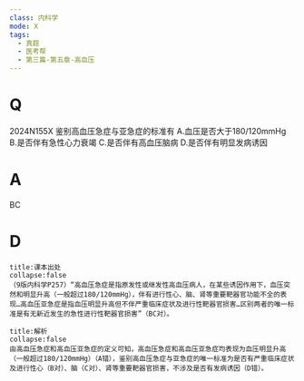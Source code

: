 ```yaml
---
class: 内科学
mode: X
tags:
  - 真题
  - 医考帮
  - 第三篇-第五章-高血压
---
```


# Q
2024N155X 鉴别高血压急症与亚急症的标准有
A.血压是否大于180/120mmHg
B.是否伴有急性心力衰竭
C.是否伴有高血压脑病
D.是否伴有明显发病诱因

# A
BC
# D
```ad-note
title:课本出处
collapse:false
（9版内科学P257）“高血压急症是指原发性或继发性高血压病人，在某些诱因作用下，血压突然和明显升高（一般超过180/120mmHg），伴有进行性心、脑、肾等重要靶器官功能不全的表现…高血压亚急症是指血压明显升高但不伴严重临床症状及进行性靶器官损害…区别两者的唯一标准是有无新近发生的急性进行性靶器官损害”（BC对）。
```

```ad-summary
title:解析
collapse:false
由高血压急症和高血压亚急症的定义可知，高血压急症和高血压亚急症均表现为血压明显升高（一般超过180/120mmHg）（A错），鉴别高血压急症与亚急症的唯一标准为是否有严重临床症状及进行性心（B对）、脑（C对）、肾等重要靶器官损害，不涉及是否有发病诱因（D错）。
```

